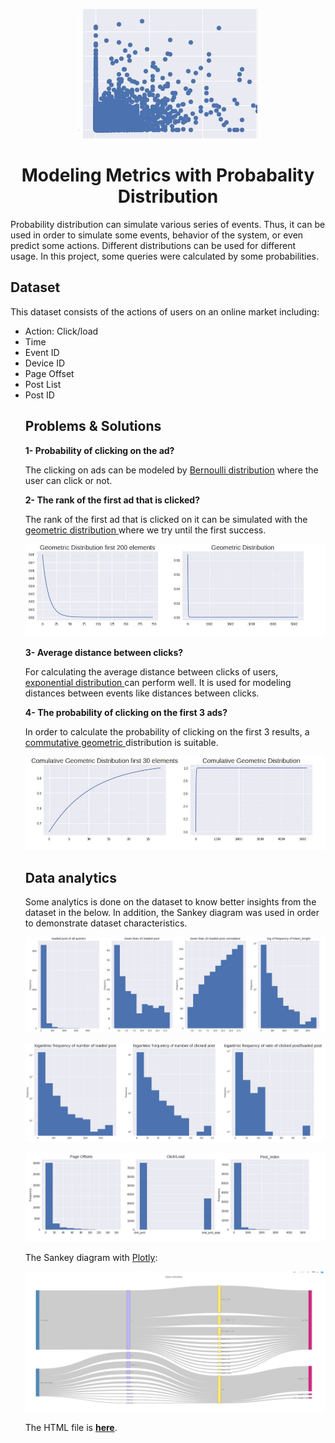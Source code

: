 

<p align="center">
  <img src="https://github.com/IzkSensei/Data-Modeling/blob/master/Images/Title.JPG">
</p>
<h1 align="center">Modeling Metrics with Probabality Distribution</h1>
<p>Probability distribution can simulate various series of events. Thus, it can be used in order to simulate some events, behavior of the system, or even predict some actions. Different distributions can be used for different usage. In this project, some queries were calculated by some probabilities.
</p>

## Dataset

<p>This dataset consists of the actions of users on an online market including:
<ul>
<li>Action: Click/load
<li>Time
<li>Event ID
<li>Device ID
<li>Page Offset
<li>Post List
<li>Post ID
</ul></a>
<ul>  
</p>

## Problems & Solutions


**1- Probability of clicking on the ad?**

The clicking on ads can be modeled by <ins>Bernoulli distribution</ins> where the user can click or not.

**2- The rank of the first ad that is clicked?**

The rank of the first ad that is clicked on it can be simulated with the  <ins>geometric distribution </ins> where we try until the first success.
  <p align="center">
  <img src="https://github.com/IzkSensei/Data-Modeling/blob/master/Images/Geometric_distribution.JPG">
</p> 

**3- Average distance between clicks?**

For calculating the average distance between clicks of users,  <ins>exponential distribution  </ins>can perform well. It is used for modeling distances between events like distances between clicks.

**4- The probability of clicking on the first 3 ads?**

In order to calculate the probability of clicking on the first 3 results, a  <ins>commutative geometric </ins> distribution is suitable.
  <p align="center">
  <img src="https://github.com/IzkSensei/Data-Modeling/blob/master/Images/Commulative_Geometric_Distribution.JPG">
</p> 



## Data analytics
Some analytics is done on the dataset to know better insights from the dataset in the below. In addition, the Sankey diagram was used in order to demonstrate dataset characteristics.
 
<p align="center">
  <img src="https://github.com/IzkSensei/Data-Modeling/blob/master/Images/Stat1.JPG">
</p> 
<p align="center">
  <img src="https://github.com/IzkSensei/Data-Modeling/blob/master/Images/stat2.JPG">
</p> <p align="center">
  <img src="https://github.com/IzkSensei/Data-Modeling/blob/master/Images/Stat3.JPG">
</p> 


The Sankey diagram with [Plotly](https://plotly.com/python/):

</p> <p align="center">
  <img src="https://github.com/IzkSensei/Data-Modeling/blob/master/Images/Sankey_Diagram.JPG">
</p> 

The HTML file is **[here](https://github.com/IzkSensei/Data-Modeling/blob/master/Sankey.html)**.
